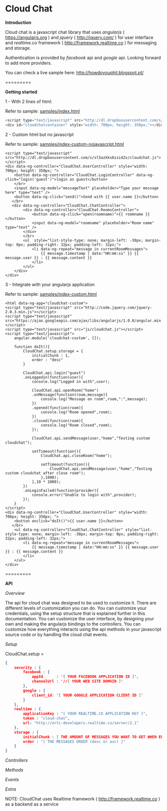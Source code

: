 Cloud Chat
=========

**Introduction**

Cloud chat is a javascript chat library that uses _angularjs_ ( https://angularjs.org ) and _jquery_ ( http://jquery.com/ ) for user interface and _realtime.co_ framework ( http://framework.realtime.co ) for messaging and storage.

Authentication is provided by _facebook_ api and _google_ api. Looking forward to add more providers.

You can check a live sample here: http://howdoyouphil.blogspot.pt/

=========

**Getting started**

1 - With 2 lines of html:

Refer to sample: [samples/index.html](/samples/index.html)

```javascript	
<script type="text/javascript" src="http://dl.dropboxusercontent.com/s/sl5azkks6isi42v/cloudchat.js"></script>
<div id="cloudchatcontainer" style="width: 700px; height: 350px;"></div>
```
	
2 - Custom html but no javascript

Refer to sample: [samples/index-custom-nojavascript.html](/samples/index-custom-nojavascript.html)

	<script type="text/javascript" src="http://dl.dropboxusercontent.com/s/sl5azkks6isi42v/cloudchat.js"></script>
	<div data-ng-controller="CloudChat.UserController" style="width: 700px; height: 350px; ">
    	<button data-ng-controller="CloudChat.LoginController" data-ng-click="login('guest')">login as guest</button>
    	</br>
    	<input data-ng-model="messageText" placeholder="Type your message here" type="text" />
       	<button data-ng-click="send()">Send with {{ user.name }}</button>
       </br>
       <div data-ng-controller="CloudChat.ChatController">
       		<div data-ng-controller="CloudChat.RoomsController">
       			<button data-ng-click="open(roomname)">{{ roomname }}</button>
       			<input data-ng-model="roomname" placeholder="Room name" type="text" />
       		</div>
       		</br>
	   		<ul  style="list-style-type: none; margin-left: -30px; margin-top: 0px; padding-right: 32px; padding-left: 32px;">
	   			<li data-ng-repeat="message in currentRoomMessages">
	   				{{ message.timestamp | date:"HH:mm:ss" }} {{ message.user }} : {{ message.content }}
	   			</li>
	   		</ul>
	   	</div>
    </div>

3 - Integrate with your angularjs application

Refer to sample: [samples/index-custom.html](/samples/index-custom.html)
	
	<html data-ng-app="cloudchat-custom">
	<script type="text/javascript" src="http://code.jquery.com/jquery-2.0.3.min.js"></script>
	<script type="text/javascript" src="https://ajax.googleapis.com/ajax/libs/angularjs/1.0.8/angular.min.js"></script>
	<script type="text/javascript" src="js/cloudchat.js"></script>
	<script type="text/javascript">
		angular.module('cloudchat-custom', []);

		function doIt(){
			CloudChat.setup.storage = {
	            initialChunk : 1,
	            order : "desc"
	        }  

			CloudChat.api.login("guest")
			.onLoggedin(function(user){
				console.log("Logged in with",user);	

				CloudChat.api.openRoom("home")
				.onMessage(function(room,message){
					console.log("Message on room",room,":",message);
				})
				.opened(function(room){
					console.log("Room opened",room);
				})
				.closed(function(room){
					console.log("Room closed",room);	
				});

				CloudChat.api.sendMessage(user,"home","Testing custom cloudchat");

				setTimeout(function(){
					CloudChat.api.closeRoom("home");

					setTimeout(function(){
						CloudChat.api.sendMessage(user,"home","Testing custom cloudchat after close room");
					},1000);
				},10 * 1000);
			})
			.onLoginFailed(function(provider){
				console.error("Unable to login with",provider);
			});	
		}
	</script>
	<div data-ng-controller="CloudChat.UserController" style="width: 700px; height: 350px; ">
       	<button onclick="doIt()">{{ user.name }}</button>
       </br>
   		<ul data-ng-controller="CloudChat.ChatController" style="list-style-type: none; margin-left: -30px; margin-top: 0px; padding-right: 32px; padding-left: 32px;">
   			<li data-ng-repeat="message in currentRoomMessages">
   				{{ message.timestamp | date:"HH:mm:ss" }} {{ message.user }} : {{ message.content }}
   			</li>
   		</ul>
    </div>

=========

**API**

_Overview_

The api for cloud chat was designed to be used to customize it.
There are different levels of customization you can do. You can customize your credentials, using the setup structure that is explained further in this documentation. You can customize the user interface, by designing your own and making the angularjs bindings to the controllers. You can customize how everything interacts using the api methods in your javascript source code or by handling the cloud chat events.

_Setup_

CloudChat.setup =
```json
{
    security : {
        facebook : {
            appId      : '[ YOUR FACEBOOK APPLICATION ID ]', 
            channelUrl : '//[ YOUR WEB SITE DOMAIN ]' 
        },
        google : {
            client_id: '[ YOUR GOOGLE APPLICATION CLIENT ID ]'
        }
    },        
    realtime : {
        applicationKey : "[ YOUR REALTIME.CO APPLICATION KEY ]",
        token : "cloud-chat",
        url: "http://ortc-developers.realtime.co/server/2.1"
    },
    storage : {
        initialChunk : [ THE AMOUNT OF MESSAGES YOU WANT TO GET WHEN ENTERING A ROOM ],
        order : "[ THE MESSAGES ORDER (desc or asc) ]"
    }        
}
```


_Controllers_

_Methods_

_Events_

_Extra_

NOTE: CloudChat uses Realtime framework ( http://framework.realtime.co ) as a backend as a service

